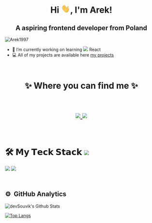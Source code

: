 <h1 align="center">Hi <img src="https://raw.githubusercontent.com/parth-27/parth-27/master/Hi.gif" width="30px">, I'm Arek!</h1>
<h2 align="center">A aspiring frontend developer from Poland</h2>

<p align="left"> <img src="https://komarev.com/ghpvc/?username=Arek1997&label=Profile%20views&color=0e75b6&style=flat" alt="Arek1997" /> </p>

- 🔭 I’m currently working on learning <img height="20px" src="https://cdn4.iconfinder.com/data/icons/logos-3/600/React.js_logo-512.png"> React
- 💻 All of my projects are available here [my projects](https://github.com/Arek1997?tab=repositories)

<br/>


<h1 align="center">
✨ Where you can find me ✨
  <p align="center">
  <br/>
  <a href="https://www.linkedin.com/in/arkadiusz-szewczyk-b93b33240/">
    <img src="https://img.shields.io/badge/LinkedIn-%230077B5.svg?&style=flat-square&logo=linkedin&logoColor=white">
  </a>
  
  <a href="https://www.facebook.com/arek.szewczyk97">
    <img src="https://img.shields.io/badge/Facebook-%231877F2.svg?&style=flat-square&logo=facebook&logoColor=white">  
  </a>  
</p>
</h1>

<br/>

<h1 align="left">🛠️ 𝗠𝘆 𝗧𝗲𝗰𝗸 𝗦𝘁𝗮𝗰𝗸 <img src = "https://media2.giphy.com/media/QssGEmpkyEOhBCb7e1/giphy.gif?cid=ecf05e47a0n3gi1bfqntqmob8g9aid1oyj2wr3ds3mg700bl&rid=giphy.gif" width = 32px> </h2>

<img width ='48px' src ='https://raw.githubusercontent.com/rahulbanerjee26/githubAboutMeGenerator/main/icons/html.svg'> </a>
<img width ='48px' src ='https://raw.githubusercontent.com/rahulbanerjee26/githubAboutMeGenerator/main/icons/css.svg'> </a>


<br>

## ⚙️ &nbsp;GitHub Analytics

<img align="center" src="https://github-readme-stats.vercel.app/api?username=Arek1997&include_all_commits=true&count_private=true&show_icons=true&line_height=20&title_color=7A7ADB&icon_color=2234AE&text_color=D3D3D3&bg_color=0,000000,130F40" alt="devSouvik's Github Stats">


[![Top Langs](https://github-readme-stats.vercel.app/api/top-langs/?username=Arek1997&layout=compact&title_color=7A7ADB&text_color=D3D3D3&bg_color=0,000000,130F40)](https://github.com/Arek1997/github-readme-stats)





